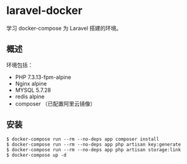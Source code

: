 # laravel-docker
学习 docker-compose 为 Laravel 搭建的环境。

## 概述
环境包括：
- PHP 7.3.13-fpm-alpine
- Nginx alpine
- MYSQL 5.7.28
- redis alpine
- composer （已配置阿里云镜像）

## 安装

``` shell
$ docker-compose run --rm --no-deps app composer install
$ docker-compose run --rm --no-deps app php artisan key:generate
$ docker-compose run --rm --no-deps app php artisan storage:link
$ docker-compose up -d
```